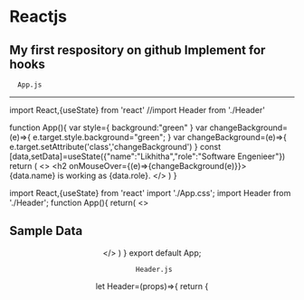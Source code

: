 # Reactjs
My first respository on github
Implement for hooks
--------------------
      App.js
--------------------
import React,{useState} from 'react'
//import Header from './Header'

function App(){
	var style={
		background:"green"
	}
	var changeBackground=(e)=>{
		e.target.style.background="green";
	}
	var changeBackground=(e)=>{
	e.target.setAttribute('class','changeBackground')
	}
	const [data,setData]=useState({"name":"Likhitha","role":"Software Engenieer"})
	return (
		<>
			<h2 onMouseOver={(e)=>{changeBackground(e)}}> {data.name} is working as {data.role}. </h2>
		</>
	)
}



import React,{useState} from 'react'
import './App.css';
import Header from './Header';
function App(){
  return(
    <>
      <h2> Sample Data </h2>
      <Header name="Likhitha" role="Fresher" />
    </>
  )
}
export default App;



     Header.js
let Header=(props)=>{
  return {
    

















